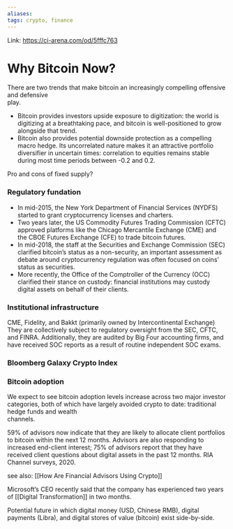 ```yaml
---
aliases:
tags: crypto, finance
---
```

Link: https://ci-arena.com/od/5fffc763

# Why Bitcoin Now?
There are two trends that make  bitcoin an increasingly compelling offensive and defensive  
play.

* Bitcoin provides investors upside exposure to digitization: the world is digitizing at a breathtaking pace,  and bitcoin is well-positioned to grow alongside that trend. 
* Bitcoin also provides potential downside protection  as a compelling macro hedge. Its uncorrelated nature makes it an attractive portfolio diversifier in uncertain times: correlation to equities remains stable during most time periods between -0.2 and 0.2.

Pro and cons of fixed supply?

### Regulatory fundation
* In mid-2015, the New York Department of Financial Services (NYDFS) started to grant
cryptocurrency licenses and charters. 
* Two years later, the US Commodity Futures Trading Commission (CFTC) approved platforms like the Chicago Mercantile Exchange (CME) and the CBOE Futures Exchange (CFE) to trade bitcoin futures. 
* In mid-2018, the staff at the Securities and Exchange Commission (SEC) clarified bitcoin’s status as a non-security, an important assessment as debate around cryptocurrency regulation was often focused on coins’ status as securities. 
* More recently, the Office of the Comptroller of the Currency (OCC) clarified their stance on custody: financial institutions may custody digital assets on behalf of their clients.

### Institutional infrastructure
CME, Fidelity,  and Bakkt (primarily owned by Intercontinental Exchange)
They are collectively subject to regulatory oversight from the SEC, CFTC, and FINRA.  Additionally, they are audited by Big Four accounting firms, and have received SOC reports as a result of routine independent SOC exams.

### Bloomberg Galaxy Crypto Index

### Bitcoin adoption
We expect to see bitcoin adoption levels increase across two major investor categories, both of which have largely avoided crypto to date: traditional hedge funds and wealth  
channels.

59% of advisors now indicate that they are likely to allocate client portfolios to bitcoin within the next 12 months. Advisors are also responding to increased end-client interest; 75% of advisors report that they have received client questions about digital assets in the past 12 months. RIA Channel surveys, 2020.

see also: [[How Are Financial Advisors Using Crypto]]

Microsoft’s CEO recently said that the company has experienced two years of [[Digital Transformation]] in two months.

Potential future in which digital money (USD, Chinese RMB), digital payments (Libra), and digital stores of value (bitcoin) exist side-by-side.


